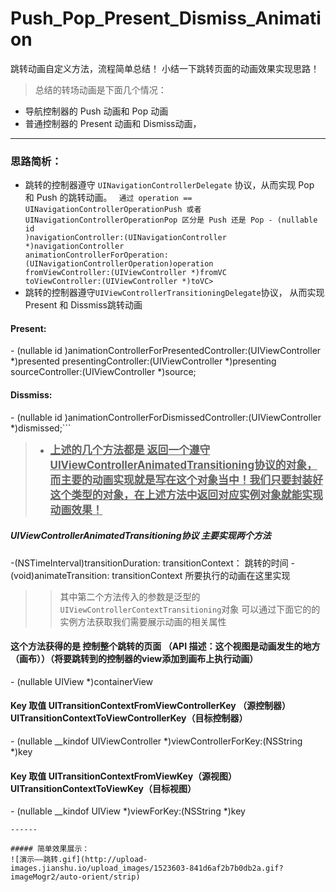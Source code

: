 # Push_Pop_Present_Dismiss_Animation
跳转动画自定义方法，流程简单总结！
小结一下跳转页面的动画效果实现思路！
> 总结的转场动画是下面几个情况：
- 导航控制器的 Push 动画和 Pop 动画
- 普通控制器的 Present 动画和 Dismiss动画，

-----
### 思路简析：
- 跳转的控制器遵守 `UINavigationControllerDelegate`  协议，从而实现 Pop 和 Push 的跳转动画。
<code> 通过 operation == UINavigationControllerOperationPush 或者 UINavigationControllerOperationPop 区分是 Push 还是 Pop
\- (nullable id <UIViewControllerAnimatedTransitioning>)navigationController:(UINavigationController *)navigationController
 animationControllerForOperation:(UINavigationControllerOperation)operation
 fromViewController:(UIViewController *)fromVC
 toViewController:(UIViewController *)toVC> </code>
- 跳转的控制器遵守`UIViewControllerTransitioningDelegate`协议， 从而实现 Present 和 Dissmiss跳转动画

#### Present:
 \- (nullable id <UIViewControllerAnimatedTransitioning>)animationControllerForPresentedController:(UIViewController *)presented presentingController:(UIViewController *)presenting sourceController:(UIViewController *)source;   
 #### Dissmiss:
 \- (nullable id <UIViewControllerAnimatedTransitioning>)animationControllerForDismissedController:(UIViewController *)dismissed;```

> - <big><u><b>上述的几个方法都是  返回一个遵守UIViewControllerAnimatedTransitioning协议的对象，而主要的动画实现就是写在这个对象当中！我们只要封装好这个类型的对象，在上述方法中返回对应实例对象就能实现动画效果！</big></u></b>

>
##### UIViewControllerAnimatedTransitioning协议 主要实现两个方法
\-(NSTimeInterval)transitionDuration: transitionContext： 跳转的时间
\-(void)animateTransition: transitionContext 所要执行的动画在这里实现 

>>其中第二个方法传入的参数是泛型的`UIViewControllerContextTransitioning`对象
可以通过下面它的的实例方法获取我们需要展示动画的相关属性   
####  这个方法获得的是 控制整个跳转的页面 （API 描述：这个视图是动画发生的地方（画布））（将要跳转到的控制器的view添加到画布上执行动画）
\- (nullable UIView *)containerView
####  Key 取值 UITransitionContextFromViewControllerKey  （源控制器）UITransitionContextToViewControllerKey（目标控制器）
\- (nullable __kindof UIViewController *)viewControllerForKey:(NSString *)key
####  Key 取值  UITransitionContextFromViewKey（源视图）  UITransitionContextToViewKey（目标视图）
\- (nullable __kindof UIView *)viewForKey:(NSString *)key

```
------

##### 简单效果展示：
![演示——跳转.gif](http://upload-images.jianshu.io/upload_images/1523603-841d6af2b7b0db2a.gif?imageMogr2/auto-orient/strip)
